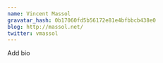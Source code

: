 ```yaml
---
name: Vincent Massol
gravatar_hash: 0b17060fd5b56172e81e4bfbbcb438e0
blog: http://massol.net/
twitter: vmassol
---
```

Add bio